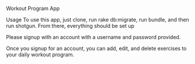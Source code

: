 Workout Program App

Usage
To use this app, just clone, run rake db:migrate, run bundle, and then run shotgun. From there, everything should be set up

Please signup with an account with a username and password provided.

Once you signup for an account, you can add, edit, and delete exercises to your daily workout program.
